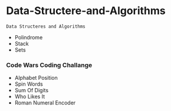 # Data-Structere-and-Algorithms

`Data Structeres and Algorithms` 
 - Polindrome
 - Stack
 - Sets

### Code Wars Coding Challange
 - Alphabet Position
 - Spin Words
 - Sum Of Digits
 - Who Likes It
 - Roman Numeral Encoder